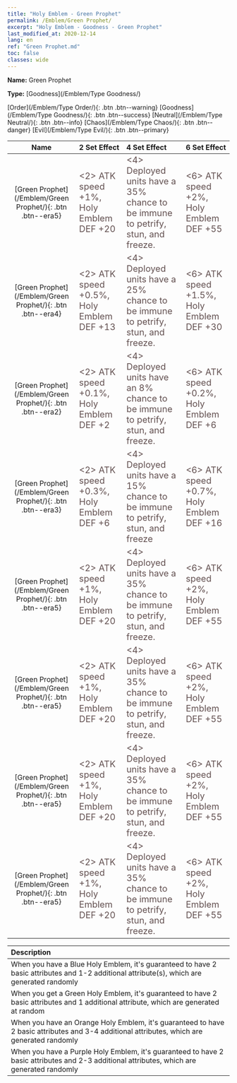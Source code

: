 ```yaml
---
title: "Holy Emblem - Green Prophet"
permalink: /Emblem/Green Prophet/
excerpt: "Holy Emblem - Goodness - Green Prophet"
last_modified_at: 2020-12-14
lang: en
ref: "Green Prophet.md"
toc: false
classes: wide
---
```


 **Name:** Green Prophet

 **Type:** [Goodness](/Emblem/Type Goodness/)

  [Order](/Emblem/Type Order/){: .btn .btn--warning}   [Goodness](/Emblem/Type Goodness/){: .btn .btn--success}   [Neutral](/Emblem/Type Neutral/){: .btn .btn--info}   [Chaos](/Emblem/Type Chaos/){: .btn .btn--danger}   [Evil](/Emblem/Type Evil/){: .btn .btn--primary} 

  |         Name            |    2 Set Effect    |   4 Set Effect   | 6 Set Effect   | 
  |:-----------------------:|:-------------------|:-----------------|----------------| 
  | [Green Prophet](/Emblem/Green Prophet/){: .btn .btn--era5} | <span style="color: #645252;font-size:20px"><2> ATK speed +1%, Holy Emblem DEF +20</span> | <span style="color: #645252;font-size:20px"><4> Deployed units have a 35% chance to be immune to petrify, stun, and freeze.</span> | <span style="color: #645252;font-size:20px"><6> ATK speed +2%, Holy Emblem DEF +55</span> | 
  | [Green Prophet](/Emblem/Green Prophet/){: .btn .btn--era4} | <span style="color: #645252;font-size:20px"><2> ATK speed +0.5%, Holy Emblem DEF +13</span> | <span style="color: #645252;font-size:20px"><4> Deployed units have a 25% chance to be immune to petrify, stun, and freeze.</span> | <span style="color: #645252;font-size:20px"><6> ATK speed +1.5%, Holy Emblem DEF +30</span> | 
  | [Green Prophet](/Emblem/Green Prophet/){: .btn .btn--era2} | <span style="color: #645252;font-size:20px"><2> ATK speed +0.1%, Holy Emblem DEF +2</span> | <span style="color: #645252;font-size:20px"><4> Deployed units have an 8% chance to be immune to petrify, stun, and freeze.</span> | <span style="color: #645252;font-size:20px"><6> ATK speed +0.2%, Holy Emblem DEF +6</span> | 
  | [Green Prophet](/Emblem/Green Prophet/){: .btn .btn--era3} | <span style="color: #645252;font-size:20px"><2> ATK speed +0.3%, Holy Emblem DEF +6</span> | <span style="color: #645252;font-size:20px"><4> Deployed units have a 15% chance to be immune to petrify, stun, and freeze</span> | <span style="color: #645252;font-size:20px"><6> ATK speed +0.7%, Holy Emblem DEF +16</span> | 
  | [Green Prophet](/Emblem/Green Prophet/){: .btn .btn--era5} | <span style="color: #645252;font-size:20px"><2> ATK speed +1%, Holy Emblem DEF +20</span> | <span style="color: #645252;font-size:20px"><4> Deployed units have a 35% chance to be immune to petrify, stun, and freeze.</span> | <span style="color: #645252;font-size:20px"><6> ATK speed +2%, Holy Emblem DEF +55</span> | 
  | [Green Prophet](/Emblem/Green Prophet/){: .btn .btn--era5} | <span style="color: #645252;font-size:20px"><2> ATK speed +1%, Holy Emblem DEF +20</span> | <span style="color: #645252;font-size:20px"><4> Deployed units have a 35% chance to be immune to petrify, stun, and freeze.</span> | <span style="color: #645252;font-size:20px"><6> ATK speed +2%, Holy Emblem DEF +55</span> | 
  | [Green Prophet](/Emblem/Green Prophet/){: .btn .btn--era5} | <span style="color: #645252;font-size:20px"><2> ATK speed +1%, Holy Emblem DEF +20</span> | <span style="color: #645252;font-size:20px"><4> Deployed units have a 35% chance to be immune to petrify, stun, and freeze.</span> | <span style="color: #645252;font-size:20px"><6> ATK speed +2%, Holy Emblem DEF +55</span> | 
  | [Green Prophet](/Emblem/Green Prophet/){: .btn .btn--era5} | <span style="color: #645252;font-size:20px"><2> ATK speed +1%, Holy Emblem DEF +20</span> | <span style="color: #645252;font-size:20px"><4> Deployed units have a 35% chance to be immune to petrify, stun, and freeze.</span> | <span style="color: #645252;font-size:20px"><6> ATK speed +2%, Holy Emblem DEF +55</span> | 

  |         Description            | 
  |:-------------------------------|
  | When you have a Blue Holy Emblem, it's guaranteed to have 2 basic attributes and 1-2 additional attribute(s), which are generated randomly |
  | When you get a Green Holy Emblem, it's guaranteed to have 2 basic attributes and 1 additional attribute, which are generated at random |
  | When you have an Orange Holy Emblem, it's guaranteed to have 2 basic attributes and 3-4 additional attributes, which are generated randomly |
  | When you have a Purple Holy Emblem, it's guaranteed to have 2 basic attributes and 2-3 additional attributes, which are generated randomly |
